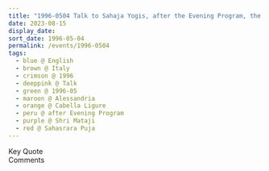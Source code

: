 ```yaml
---
title: "1996-0504 Talk to Sahaja Yogis, after the Evening Program, the day before Sahasrāra Pūjā, Hangar, Cabella Ligure, Alessandria, Italy"
date: 2023-08-15
display_date: 
sort_date: 1996-05-04
permalink: /events/1996-0504
tags:
  - blue @ English
  - brown @ Italy
  - crimson @ 1996
  - deeppink @ Talk
  - green @ 1996-05
  - maroon @ Alessandria
  - orange @ Cabella Ligure
  - peru @ after Evening Program
  - purple @ Shri Mataji
  - red @ Sahasrara Puja
---
```


<wave-list>
  <list-title color="green" width="75">Key Quote</list-title>
  <list-item color="BlanchedAlmond"  width="200"></list-item>
  <list-item color="Lavender"></list-item>
  <list-item color="BlanchedAlmond"></list-item>
</wave-list>

<br>

<wave-list>
  <list-title color="green" width="75">Comments</list-title>
  <list-item color="BlanchedAlmond"  width="200"></list-item>
  <list-item color="Lavender"></list-item>
  <list-item color="BlanchedAlmond"></list-item>
</wave-list>